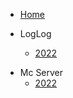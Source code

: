 - [Home](/)

- LogLog
	- [2022](loglog/loglog_2022.md)

* Mc Server
	- [2022](McServer/mc_server_2022.md)